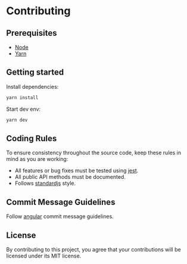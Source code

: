 # Contributing

## Prerequisites
* [Node](https://nodejs.org/en/)
* [Yarn](https://yarnpkg.com/en/)

## Getting started
Install dependencies:

```bash
yarn install
```

Start dev env:
```bash
yarn dev
```

## Coding Rules
To ensure consistency throughout the source code, keep these rules in mind as you are working:

* All features or bug fixes must be tested using [jest](https://facebook.github.io/jest/).
* All public API methods must be documented.
* Follows [standardjs](https://standardjs.com/) style.

## Commit Message Guidelines
Follow [angular](https://github.com/angular/angular/blob/master/CONTRIBUTING.md#commit) commit message guidelines.

## License
By contributing to this project, you agree that your contributions will be licensed under its MIT license.
